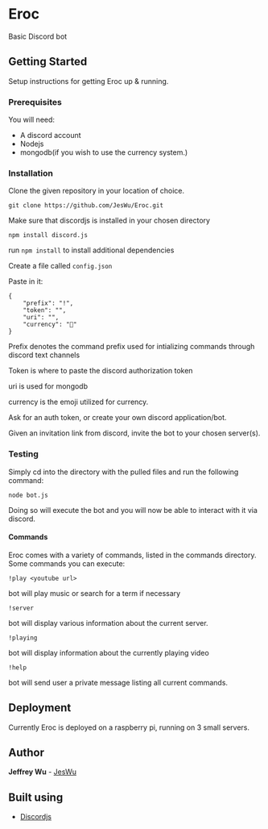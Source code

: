 # Eroc
Basic Discord bot

## Getting Started
Setup instructions for getting Eroc up & running.

### Prerequisites
You will need:
- A discord account
- Nodejs
- mongodb(if you wish to use the currency system.)

### Installation
Clone the given repository in your location of choice.
```
git clone https://github.com/JesWu/Eroc.git
```

Make sure that discordjs is installed in your chosen directory
```
npm install discord.js
```

run ```npm install``` to install additional dependencies

Create a file called ```config.json```

Paste in it:
```
{
    "prefix": "!",
    "token": "",
    "uri": "",
    "currency": "🌟"
}
```
Prefix denotes the command prefix used for intializing commands through discord text channels

Token is where to paste the discord authorization token

uri is used for mongodb

currency is the emoji utilized for currency.

Ask for an auth token, or create your own discord application/bot.

Given an invitation link from discord, invite the bot to your chosen server(s).

### Testing
Simply cd into the directory with the pulled files and run the following command:
```
node bot.js
```
Doing so will execute the bot and you will now be able to interact with it via discord.

#### Commands
Eroc comes with a variety of commands, listed in the commands directory.
Some commands you can execute:
```
!play <youtube url>
```
bot will play music or search for a term if necessary
```
!server
```
bot will display various information about the current server.
```
!playing
```
bot will display information about the currently playing video
```
!help
```
bot will send user a private message listing all current commands.

## Deployment
Currently Eroc is deployed on a raspberry pi, running on 3 small servers.

## Author
**Jeffrey Wu** - [JesWu](https://github.com/JesWu/)

## Built using
* [Discordjs](https://discord.js.org/#/) 
